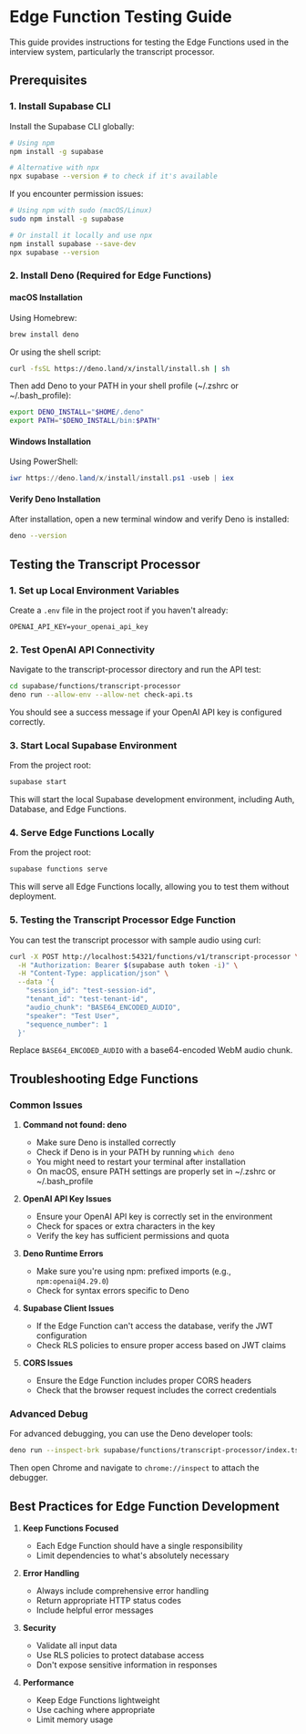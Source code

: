 # Edge Function Testing Guide

This guide provides instructions for testing the Edge Functions used in the interview system, particularly the transcript processor.

## Prerequisites

### 1. Install Supabase CLI

Install the Supabase CLI globally:

```bash
# Using npm
npm install -g supabase

# Alternative with npx
npx supabase --version # to check if it's available
```

If you encounter permission issues:

```bash
# Using npm with sudo (macOS/Linux)
sudo npm install -g supabase

# Or install it locally and use npx
npm install supabase --save-dev
npx supabase --version
```

### 2. Install Deno (Required for Edge Functions)

#### macOS Installation

Using Homebrew:
```bash
brew install deno
```

Or using the shell script:
```bash
curl -fsSL https://deno.land/x/install/install.sh | sh
```

Then add Deno to your PATH in your shell profile (~/.zshrc or ~/.bash_profile):
```bash
export DENO_INSTALL="$HOME/.deno"
export PATH="$DENO_INSTALL/bin:$PATH"
```

#### Windows Installation

Using PowerShell:
```powershell
iwr https://deno.land/x/install/install.ps1 -useb | iex
```

#### Verify Deno Installation

After installation, open a new terminal window and verify Deno is installed:
```bash
deno --version
```

## Testing the Transcript Processor

### 1. Set up Local Environment Variables

Create a `.env` file in the project root if you haven't already:

```
OPENAI_API_KEY=your_openai_api_key
```

### 2. Test OpenAI API Connectivity

Navigate to the transcript-processor directory and run the API test:

```bash
cd supabase/functions/transcript-processor
deno run --allow-env --allow-net check-api.ts
```

You should see a success message if your OpenAI API key is configured correctly.

### 3. Start Local Supabase Environment

From the project root:

```bash
supabase start
```

This will start the local Supabase development environment, including Auth, Database, and Edge Functions.

### 4. Serve Edge Functions Locally

From the project root:

```bash
supabase functions serve
```

This will serve all Edge Functions locally, allowing you to test them without deployment.

### 5. Testing the Transcript Processor Edge Function

You can test the transcript processor with sample audio using curl:

```bash
curl -X POST http://localhost:54321/functions/v1/transcript-processor \
  -H "Authorization: Bearer $(supabase auth token -i)" \
  -H "Content-Type: application/json" \
  --data '{
    "session_id": "test-session-id",
    "tenant_id": "test-tenant-id",
    "audio_chunk": "BASE64_ENCODED_AUDIO",
    "speaker": "Test User",
    "sequence_number": 1
  }'
```

Replace `BASE64_ENCODED_AUDIO` with a base64-encoded WebM audio chunk.

## Troubleshooting Edge Functions

### Common Issues

1. **Command not found: deno**
   - Make sure Deno is installed correctly
   - Check if Deno is in your PATH by running `which deno`
   - You might need to restart your terminal after installation
   - On macOS, ensure PATH settings are properly set in ~/.zshrc or ~/.bash_profile

2. **OpenAI API Key Issues**
   - Ensure your OpenAI API key is correctly set in the environment
   - Check for spaces or extra characters in the key
   - Verify the key has sufficient permissions and quota

3. **Deno Runtime Errors**
   - Make sure you're using npm: prefixed imports (e.g., `npm:openai@4.29.0`)
   - Check for syntax errors specific to Deno

4. **Supabase Client Issues**
   - If the Edge Function can't access the database, verify the JWT configuration
   - Check RLS policies to ensure proper access based on JWT claims

5. **CORS Issues**
   - Ensure the Edge Function includes proper CORS headers
   - Check that the browser request includes the correct credentials

### Advanced Debug

For advanced debugging, you can use the Deno developer tools:

```bash
deno run --inspect-brk supabase/functions/transcript-processor/index.ts
```

Then open Chrome and navigate to `chrome://inspect` to attach the debugger.

## Best Practices for Edge Function Development

1. **Keep Functions Focused**
   - Each Edge Function should have a single responsibility
   - Limit dependencies to what's absolutely necessary

2. **Error Handling**
   - Always include comprehensive error handling
   - Return appropriate HTTP status codes
   - Include helpful error messages

3. **Security**
   - Validate all input data
   - Use RLS policies to protect database access
   - Don't expose sensitive information in responses

4. **Performance**
   - Keep Edge Functions lightweight
   - Use caching where appropriate
   - Limit memory usage 